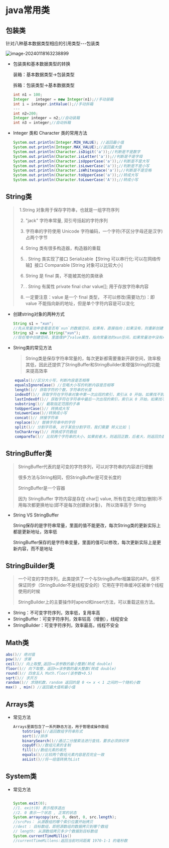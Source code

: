 # java常用类

## 包装类

针对八种基本数据类型相应的引用类型---包装类

![image-20240118163238899](D:\study-for-qiuzhao\java\assets\image-20240118163238899.png)

* 包装类和基本数据类型的转换

  装箱：基本数据类型->包装类型

  拆箱：包装类型->基本数据类型

  ```java
  int n1 = 100;
  Integer	integer = new Integer(n1);//手动装箱
  int i = integer.intValue();//手动拆箱
  ---
  int n2=200;
  Integer integer = n2;//自动装箱
  int n3 = integer;//自动拆箱
  ```

* Integer 类和 Character 类的常用方法

  ```java
  System.out.println(Integer.MIN_VALUE); //返回最小值
  System.out.println(Integer.MAX_VALUE);//返回最大值
  System.out.println(Character.isDigit('a'));//判断是不是数字
  System.out.println(Character.isLetter('a'));//判断是不是字母
  System.out.println(Character.isUpperCase('a'));//判断是不是大写
  System.out.println(Character.isLowerCase('a'));//判断是不是小写
  System.out.println(Character.isWhitespace('a'));//判断是不是空格
  System.out.println(Character.toUpperCase('a'));//转成大写
  System.out.println(Character.toLowerCase('A'));//转成小写
  ```

## String类

>
>
>​       1.String 对象用于保存字符串，也就是一组字符序列
>
>2. "jack" 字符串常量, 双引号括起的字符序列
>
>3. 字符串的字符使用 Unicode 字符编码，一个字符(不区分字母还是汉字)占两个字节
>
>4. String 类有很多构造器，构造器的重载
>5. . String 类实现了接口 Serializable【String 可以串行化:可以在网络传输】接口 Comparable [String 对象可以比较大小]
>6. String 是 final 类，不能被其他的类继承
>7. . String 有属性 private final char value[]; 用于存放字符串内容
>8. 一定要注意：value 是一个 final 类型， 不可以修改(需要功力)：即 value 不能指向新的地址，但是单个字符内容是可以变化

* 创建string对象的两种方式

  ``` java
  String s1 = "xun";
  //先从常量池中查看是否有`xun`的数据空间，如果有，直接指向；如果没有，则重新创建，然后指向，s1最终指向的是常量池的空间地址
  String s2 = new String("xun");
  //现在堆中创建空间，里面维护了value属性，指向常量池的xun空间，如果常量池中没有xun，重新创建，如果有，直接通过value指向，最终指向的是堆内的空间
  ```

* String类的常见方法

  >
  >
  >String类是保存字符串常量的，每次更新都需要重新开辟空间，效率极其低，因此还提供了StringBuffer和StringBuilder来增强String的功能来提高效率

  

```java
	equals()//区分大小写，判断内容是否相等
	equalsIgnoreCase() //忽略大小写的判断内容是否相等
    length()// 获取字符的个数，字符串的长度
    indexOf()// 获取字符在字符串对象中第一次出现的索引，索引从 0 开始，如果找不到，返回-1
    lastIndexOf()// 获取字符在字符串中最后一次出现的索引，索引从 0 开始，如果找不到，返回-1
    substring()// 截取指定范围的子串
    toUpperCase()// 转换成大写
    toLowerCase()//转换成小写    
    concat()// 拼接字符串    
    replace()// 替换字符串中的字符  
    split()// 分割字符串, 对于某些分割字符，我们需要 转义比如 |    
    toCharArray()// 转换成字符数组    
    compareTo()// 比较两个字符串的大小，如果前者大，则返回正数，后者大，则返回负数，如果相等，返回 0    
```

## StringBuffer类

>
>
>StringBuffer代表的是可变的字符序列，可以对字符串的内容进行增删
>
>很多方法与String相同，但StringBuffer是可变长度的
>
>StringBuffer是一个容器
>
>因为 StringBuffer 字符内容是存在 char[] value, 所有在变化(增加/删除)不用每次都更换地址(即不是每次创建新对象)， 所以效率高于 String

* String VS StringBuffer

  String保存的是字符串常量，里面的值不能更改，每次String类的更新实际上都是更新地址，效率低

  StringBuffer保存的是字符串变量，里面的值可以修改，每次更新实际上是更新内容，而不是地址

## StringBuilder类

>
>
>一个可变的字符序列，此类提供了一个与StringBuffer相兼容的API，但不保证同步（StringBuilder不是线程安全的）它用在字符串缓冲区被单个线程使用的时候
>
>StringBuilder上的主要操作时apend和insert方法，可以重载这些方法。

* String：不可变字符序列，效率低，复用率高
* StringBuffer：可变字符序列，效率较高（增删），线程安全
* StringBuilder：可变字符序列，效率最高，线程不安全

## Math类

```java
abs()// 绝对值
pow()// 求幂
ceil()// 向上取整,返回>=该参数的最小整数(转成 double)
floor()// 向下取整，返回<=该参数的最大整数(转成 double)
round()// 四舍五入 Math.floor(该参数+0.5)
sqrt()// 求开方
random()// 求随机数，random 返回的是 0 <= x < 1 之间的一个随机小数
max() , min() //返回最大值和最小值
```

## Arrays类

* 常见方法

  ```java
  Arrays里面包含了一系列静态方法，用于管理或操作数组
      toString()//返回数组字符串形式
      sort()//排序
      binarySearch()//通过二分搜索法进行查找，要求必须排好序
      copyOf()//数组元素的复制
      fill()//数组元素的填充
      equals()//比较两个数组元素内容是否完全一致
      asList()//将一组值转换为List
  ```

## System类

* 常见方法

  ```java
  
  System.exit(0);
  //1. exit(0) 表示程序退出
  //2. 0 表示一个状态 , 正常的状态
  System.arraycopy(src, 0, dest, 0, src.length);
  //srcPos： 从源数组的哪个索引位置开始拷贝
  //dest : 目标数组，即把源数组的数据拷贝到哪个数组
  // length: 从源数组拷贝多少个数据到目标数组
  System.currentTimeMillis()
  //currentTimeMillens:返回当前时间距离 1970-1-1 的毫秒数
  ```

  









